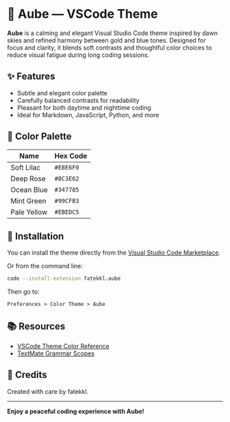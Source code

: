 # 🌅 Aube — VSCode Theme

**Aube** is a calming and elegant Visual Studio Code theme inspired by dawn skies and refined harmony between gold and blue tones. Designed for focus and clarity, it blends soft contrasts and thoughtful color choices to reduce visual fatigue during long coding sessions.

## ✨ Features

- Subtle and elegant color palette
- Carefully balanced contrasts for readability
- Pleasant for both daytime and nighttime coding
- Ideal for Markdown, JavaScript, Python, and more

## 🎨 Color Palette

| Name        | Hex Code |
|-------------|----------|
| Soft Lilac  | `#E8E6F0`|
| Deep Rose   | `#8C3E62`|
| Ocean Blue  | `#347785`|
| Mint Green  | `#99CFB3`|
| Pale Yellow | `#EBEDC5`|


## 🚀 Installation

You can install the theme directly from the [Visual Studio Code Marketplace](https://marketplace.visualstudio.com/VSCode).

Or from the command line:

```bash
code --install-extension fatekkl.aube
````

Then go to:

```
Preferences > Color Theme > Aube
```

## 📚 Resources

* [VSCode Theme Color Reference](https://code.visualstudio.com/api/references/theme-color)
* [TextMate Grammar Scopes](https://macromates.com/manual/en/language_grammars#naming_conventions)

## 💛 Credits

Created with care by fatekkl.

---

**Enjoy a peaceful coding experience with Aube!**


